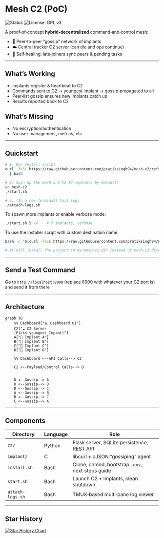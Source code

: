 # Mesh C2 (PoC)

![Status](https://img.shields.io/badge/build-pass-brightgreen?style=flat-square)
![License: GPL v3](https://img.shields.io/badge/License-GPLv3-blue.svg?style=flat-square)

A proof‑of‑concept **hybrid‑decentralized** command‑and‑control mesh:

- 🤝 Peer‑to‑peer “gossip” network of implants
- ☁️ Central tracker C2 server (can die and ops continue)
- 🔄 Self‑healing: late‑joiners sync peers & pending tasks

---

## What’s Working

- Implants register & heartbeat to C2
- Commands sent to C2 → youngest implant → gossip‑propagated to all
- Peer‑list gossip ensures new implants catch up
- Results reported back to C2

## What’s Missing

- No encryption/authentication  
- No user management, metrics, etc.

---

## Quickstart

```bash
# 1. Run Install script
curl -fsSL https://raw.githubusercontent.com/pratiksingh94/mesh-c2/refs/heads/master/install.sh \
  | bash

# 2. Spin up the mesh and C2 (3 implants by default)
cd mesh-c2
./start.sh

# 3. (In a new terminal) tail logs
./attach-logs.sh
```

To spawn more implants or enable verbose mode:

```bash
./start.sh 5 -v    # 5 implants, verbose
```

To use the installer script with custom destination name:
```bash
bash -c "$(curl -fsSL https://raw.githubusercontent.com/pratiksingh94/mesh-c2/refs/heads/master/install.sh)" -- my-mesh-c2-dir

# it will install the project in my-mesh-c2-dir instead of mesh-c2 directory
```


---

## Send a Test Command

Go to `http://localhost:8000` (replace 8000 with whatever your C2 port is) and send it from there

---

## Architecture

```mermaid
graph TD
    %% Dashboard["📊 Dashboard UI"]
    C2["☁️ C2 Server
    (Picks youngest Impant)"]
    A["🧠 Implant A"]
    B["🧠 Implant B"]
    C["🧠 Implant C"]
    D["🧠 Implant D"]
    
    %% Dashboard <--API Calls--> C2

    C2 <--Payload/Control Calls--> D
    
    
    D <--Gossip--> A
    D <--Gossip--> B
    D <--Gossip--> C
    A <--Gossip--> B
    B <--Gossip--> C
    C <--Gossip--> A
```

---

## Components

| Directory        | Language | Role                                             |
| ---------------- | -------- | ------------------------------------------------ |
| `C2/`            | Python   | Flask server, SQLite persistence, REST API       |
| `implant/`       | C        | libcurl + cJSON “gossiping” agent                |
| `install.sh`     | Bash     | Clone, chmod, bootstrap `.env`, next‑steps guide |
| `start.sh`       | Bash     | Launch C2 + implants, clean shutdown             |
| `attach-logs.sh` | Bash     | TMUX‑based multi‑pane log viewer                 |


---

## Star History

[![Star History Chart](https://api.star-history.com/svg?repos=pratiksingh94/mesh-c2&type=Date)](https://www.star-history.com/#pratiksingh94/mesh-c2&Date)